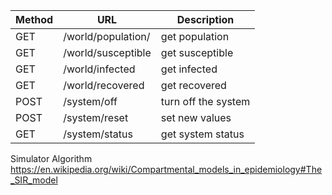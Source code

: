 | Method | URL | Description |
| --- | --- | --- |
| GET | /world/population/ | get population |
| GET | /world/susceptible | get susceptible |
| GET | /world/infected | get infected |
| GET | /world/recovered | get recovered |
| POST | /system/off | turn off the system |
| POST | /system/reset | set new values |
| GET | /system/status | get system status |

Simulator Algorithm
https://en.wikipedia.org/wiki/Compartmental_models_in_epidemiology#The_SIR_model
